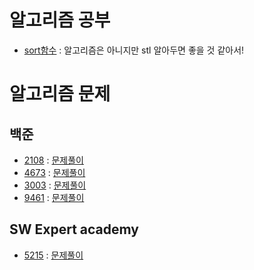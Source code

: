 # 알고리즘 공부
- [sort함수](https://github.com/uniye/algorithm_theory/tree/main/sort%ED%95%A8%EC%88%98) : 알고리즘은 아니지만 stl 알아두면 좋을 것 같아서!

# 알고리즘 문제

## 백준
- [2108](https://www.acmicpc.net/problem/2108) : [문제풀이](https://github.com/uniye/Algorithm_code/blob/main/5week/2108.cpp)
- [4673](https://www.acmicpc.net/problem/4673) : [문제풀이](https://github.com/uniye/Algorithm_code/blob/main/5week/4673.cpp)
- [3003](https://www.acmicpc.net/problem/3003) : [문제풀이](https://github.com/uniye/Algorithm_code/blob/main/5week/3003.cpp)
- [9461](https://www.acmicpc.net/problem/9461) : [문제풀이](https://github.com/uniye/Algorithm_code/blob/main/5week/9461.cpp)

## SW Expert academy
- [5215](https://swexpertacademy.com/main/code/problem/problemDetail.do?contestProbId=AWT-lPB6dHUDFAVT&) : [문제풀이](https://github.com/uniye/Algorithm_code/blob/main/4week/sw5215.cpp)
